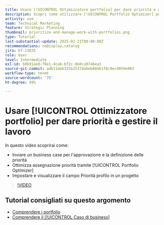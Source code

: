 ```yaml
---
title: Usare [!UICONTROL Ottimizzatore portfolio] per dare priorità e gestire il lavoro
description: Scopri come utilizzare [!UICONTROL Portfolio Optimizer] per confrontare e assegnare priorità ai progetti all'interno di un portfolio.
activity: use
team: Technical Marketing
feature: Strategic Planning
thumbnail: prioritize-and-manage-work-with-portfolios.png
type: Tutorial
last-substantial-update: 2025-02-21T00:00:00Z
recommendations: noDisplay,catalog
jira: KT-13835
role: User
level: Intermediate
exl-id: b8b91ae8-f0e1-4cab-bf2c-6b8ca9746ea3
source-git-commit: adb11deb325b2537dabeb80461f8c9ecd059e003
workflow-type: tm+mt
source-wordcount: '75'
ht-degree: 49%

---
```


# Usare [!UICONTROL Ottimizzatore portfolio] per dare priorità e gestire il lavoro

In questo video scoprirai come:

* Inviare un business case per l&#39;approvazione e la definizione delle priorità
* Ottimizza assegnazione priorità tramite [!UICONTROL Portfolio Optimizer]
* Impostare e visualizzare il campo Priorità profilo in un progetto

>[!VIDEO](https://video.tv.adobe.com/v/3446275/?quality=12&learn=on&enablevpops)

## Tutorial consigliati su questo argomento

* [Comprendere i portfolio](/help/portfolios-and-programs/overview-of-adobe-workfront-portfolios.md)
* [Comprendere il [!UICONTROL Caso di business]](/help/portfolios-and-programs/introduction-to-the-business-case.md)
